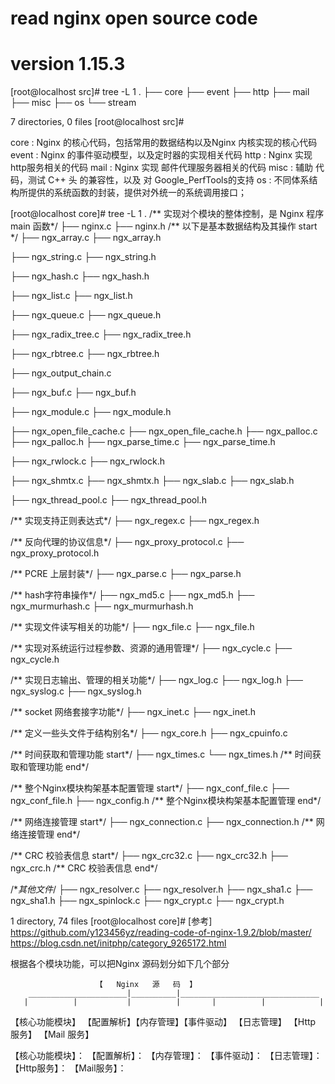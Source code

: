 # read nginx open source code
# version 1.15.3

[root@localhost src]# tree -L 1
 .
 ├── core
 ├── event
 ├── http
 ├── mail
 ├── misc
 ├── os
 └── stream

 7 directories, 0 files
 [root@localhost src]#

 core : Nginx 的核心代码，包括常用的数据结构以及Nginx 内核实现的核心代码
 event : Nginx 的事件驱动模型，以及定时器的实现相关代码
 http : Nginx 实现 http服务相关的代码
 mail : Nginx 实现 邮件代理服务器相关的代码
 misc : 辅助 代码，测试 C++ 头 的兼容性，以及 对 Google_PerfTools的支持
 os : 不同体系结构所提供的系统函数的封装，提供对外统一的系统调用接口；


 [root@localhost core]# tree -L 1
 .
 /** 实现对个模块的整体控制，是 Nginx 程序 main 函数*/
 ├── nginx.c
 ├── nginx.h
 /** 以下是基本数据结构及其操作 start */
 ├── ngx_array.c
 ├── ngx_array.h

 ├── ngx_string.c
 ├── ngx_string.h

 ├── ngx_hash.c
 ├── ngx_hash.h

 ├── ngx_list.c
 ├── ngx_list.h

 ├── ngx_queue.c
 ├── ngx_queue.h

 ├── ngx_radix_tree.c
 ├── ngx_radix_tree.h

 ├── ngx_rbtree.c
 ├── ngx_rbtree.h

 ├── ngx_output_chain.c

 ├── ngx_buf.c
 ├── ngx_buf.h

 ├── ngx_module.c
 ├── ngx_module.h

 ├── ngx_open_file_cache.c
 ├── ngx_open_file_cache.h
 ├── ngx_palloc.c
 ├── ngx_palloc.h
 ├── ngx_parse_time.c
 ├── ngx_parse_time.h

 ├── ngx_rwlock.c
 ├── ngx_rwlock.h

 ├── ngx_shmtx.c
 ├── ngx_shmtx.h
 ├── ngx_slab.c
 ├── ngx_slab.h

 ├── ngx_thread_pool.c
 ├── ngx_thread_pool.h

 /** 实现支持正则表达式*/
 ├── ngx_regex.c
 ├── ngx_regex.h

 /** 反向代理的协议信息*/
 ├── ngx_proxy_protocol.c
 ├── ngx_proxy_protocol.h

 /** PCRE 上层封装*/
 ├── ngx_parse.c
 ├── ngx_parse.h

 /** hash字符串操作*/
 ├── ngx_md5.c
 ├── ngx_md5.h
 ├── ngx_murmurhash.c
 ├── ngx_murmurhash.h

 /** 实现文件读写相关的功能*/
 ├── ngx_file.c
 ├── ngx_file.h

 /** 实现对系统运行过程参数、资源的通用管理*/
 ├── ngx_cycle.c
 ├── ngx_cycle.h

 /** 实现日志输出、管理的相关功能*/
 ├── ngx_log.c
 ├── ngx_log.h
 ├── ngx_syslog.c
 ├── ngx_syslog.h

 /** socket 网络套接字功能*/
 ├── ngx_inet.c
 ├── ngx_inet.h

 /** 定义一些头文件于结构别名*/
 ├── ngx_core.h
 ├── ngx_cpuinfo.c

 /** 时间获取和管理功能 start*/
 ├── ngx_times.c
 └── ngx_times.h
 /** 时间获取和管理功能 end*/

 /** 整个Nginx模块构架基本配置管理 start*/
 ├── ngx_conf_file.c
 ├── ngx_conf_file.h
 ├── ngx_config.h
 /** 整个Nginx模块构架基本配置管理 end*/

 /** 网络连接管理 start*/
 ├── ngx_connection.c
 ├── ngx_connection.h
 /** 网络连接管理 end*/

 /** CRC 校验表信息 start*/
 ├── ngx_crc32.c
 ├── ngx_crc32.h
 ├── ngx_crc.h
 /** CRC 校验表信息 end*/

 /**其他文件*/
 ├── ngx_resolver.c
 ├── ngx_resolver.h
 ├── ngx_sha1.c
 ├── ngx_sha1.h
 ├── ngx_spinlock.c
 ├── ngx_crypt.c
 ├── ngx_crypt.h


 1 directory, 74 files
 [root@localhost core]#
 [参考]
https://github.com/y123456yz/reading-code-of-nginx-1.9.2/blob/master/
https://blog.csdn.net/initphp/category_9265172.html

 根据各个模块功能，可以把Nginx 源码划分如下几个部分


                       【   Nginx   源   码  】
        ______________________|__________|_______________________________
       |          |           |          |       |          |            |
【核心功能模块】 【配置解析】【内存管理】【事件驱动】  【日志管理】 【Http 服务】 【Mail 服务】

【核心功能模块】：
【配置解析】：
【内存管理】：
【事件驱动】：
【日志管理】：
【Http服务】：
【Mail服务】：


